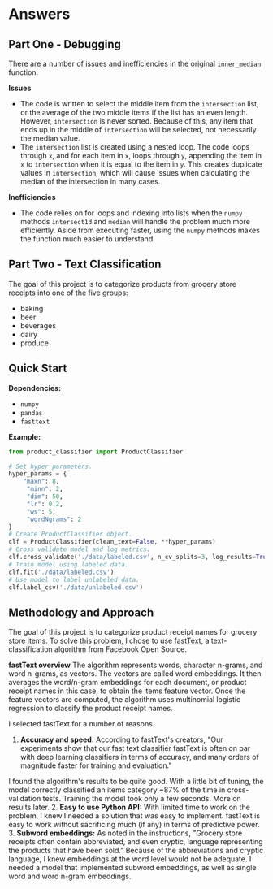 # Answers

## Part One - Debugging
There are a number of issues and inefficiencies in the original `inner_median` function.

**Issues**
* The code is written to select the middle item from the `intersection` list, or the average of the two middle items if the list has an even length. However, `intersection` is never sorted. Because of this, any item that ends up in the middle of `intersection` will be selected, not necessarily the median value.
* The `intersection` list is created using a nested loop. The code loops through `x`, and for each item in `x`, loops through `y`, appending the item in `x` to `intersection` when it is equal to the item in `y`. This creates duplicate values in `intersection`, which will cause issues when calculating the median of the intersection in many cases.

**Inefficiencies**
* The code relies on for loops and indexing into lists when the `numpy` methods `intersect1d` and `median` will handle the problem much more efficiently. Aside from executing faster, using the `numpy` methods makes the function much easier to understand.

## Part Two - Text Classification
The goal of this project is to categorize products from grocery store receipts into one of the five groups:
* baking
* beer
* beverages
* dairy
* produce

## Quick Start
**Dependencies:**
* `numpy`
* `pandas`
* `fasttext`

**Example:**
```python
from product_classifier import ProductClassifier

# Set hyper parameters.
hyper_params = {
    "maxn": 8,
     "minn": 2,
     "dim": 50,
     "lr": 0.2,
     "ws": 5,
     "wordNgrams": 2
}
# Create ProductClassifier object.
clf = ProductClassifier(clean_text=False, **hyper_params)
# Cross validate model and log metrics.
clf.cross_validate('./data/labeled.csv', n_cv_splits=3, log_results=True)
# Train model using labeled data.
clf.fit('./data/labeled.csv')
# Use model to label unlabeled data.
clf.label_csv('./data/unlabeled.csv')
```

## Methodology and Approach
The goal of this project is to categorize product receipt names for grocery store items. To solve this problem, I chose to use [fastText](https://fasttext.cc/), a text-classification algorithm from Facebook Open Source.

**fastText overview**
The algorithm represents words, character n-grams, and word n-grams, as vectors. The vectors are called word embeddings. It then averages the word/n-gram embeddings for each document, or product receipt names in this case, to obtain the items feature vector. Once the feature vectors are computed, the algorithm uses multinomial logistic regression to classify the product receipt names.

I selected fastText for a number of reasons.
1. **Accuracy and speed:** According to fastText's creators, "Our experiments show that our fast text classifier fastText is often on par with deep learning classifiers in terms of accuracy, and many orders of magnitude faster for training and evaluation."

I found the algorithm's results to be quite good. With a little bit of tuning, the model correctly classified an items category ~87% of the time in cross-validation tests. Training the model took only a few seconds. More on results later.
2. **Easy to use Python API:** With limited time to work on the problem, I knew I needed a solution that was easy to implement. fastText is easy to work without sacrificing much (if any) in terms of predictive power.
3. **Subword embeddings:** As noted in the instructions, "Grocery store receipts often contain abbreviated, and even cryptic, language representing the products that have been sold." Because of the abbreviations and cryptic language, I knew embeddings at the word level would not be adequate. I needed a model that implemented subword embeddings, as well as single word and word n-gram embeddings.
